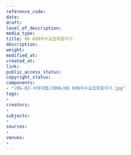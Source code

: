 ```yaml
---
reference_code: 
date: 
draft: 
level_of_description: 
media_type: 
title: 06 699차수요집회알리기
description: 
weight: 
modified_at: 
created_at: 
link: 
public_access_status: 
copyright_status: 
components:
- "/RG-02-서여대협/2006/06 699차수요집회알리기.jpg"
tags:
- 
creators:
- 
subjects:
- 
sources:
- 
venues:
- 
---
```

